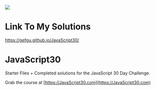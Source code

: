 ﻿![](https://javascript30.com/images/JS3-social-share.png)

# Link To My Solutions

https://gefgu.github.io/JavaScript30/

# JavaScript30

Starter Files + Completed solutions for the JavaScript 30 Day Challenge.

Grab the course at [https://JavaScript30.com](https://JavaScript30.com)
